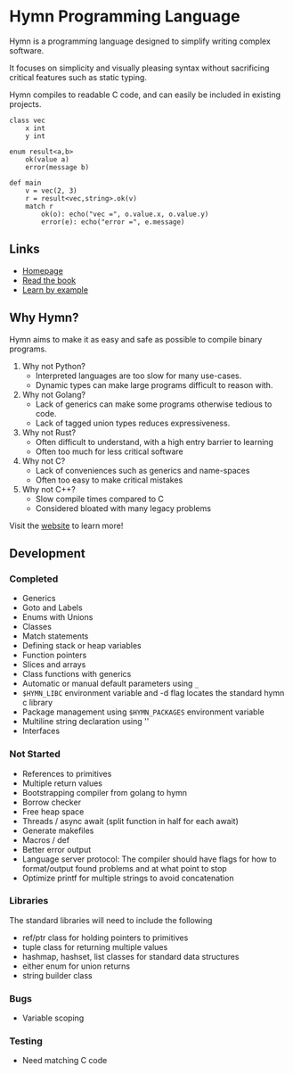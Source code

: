 # Hymn Programming Language

Hymn is a programming language designed to simplify writing complex software.

It focuses on simplicity and visually pleasing syntax without sacrificing critical features such as static typing.

Hymn compiles to readable C code, and can easily be included in existing projects.

```
class vec
    x int
    y int

enum result<a,b>
    ok(value a)
    error(message b)

def main   
    v = vec(2, 3)
    r = result<vec,string>.ok(v)
    match r
        ok(o): echo("vec =", o.value.x, o.value.y)
        error(e): echo("error =", e.message)
```

## Links 
- [Homepage](https://hymn-lang.org)
- [Read the book](https://hymn-lang.org/book/index.html)
- [Learn by example](https://hymn-lang.org/learn-by-example/index.html)

## Why Hymn?

Hymn aims to make it as easy and safe as possible to compile binary programs.

1. Why not Python?
   - Interpreted languages are too slow for many use-cases.
   - Dynamic types can make large programs difficult to reason with.
2. Why not Golang?
   - Lack of generics can make some programs otherwise tedious to code. 
   - Lack of tagged union types reduces expressiveness.
3. Why not Rust?
   - Often difficult to understand, with a high entry barrier to learning
   - Often too much for less critical software
4. Why not C?
   - Lack of conveniences such as generics and name-spaces 
   - Often too easy to make critical mistakes
5. Why not C++?
   - Slow compile times compared to C
   - Considered bloated with many legacy problems

Visit the [website](https://hymn-lang.org) to learn more!

## Development

### Completed
* Generics
* Goto and Labels
* Enums with Unions
* Classes
* Match statements
* Defining stack or heap variables
* Function pointers
* Slices and arrays
* Class functions with generics
* Automatic or manual default parameters using `_`
* `$HYMN_LIBC` environment variable and -d flag locates the standard hymn c library
* Package management using `$HYMN_PACKAGES` environment variable
* Multiline string declaration using '\'
* Interfaces

### Not Started
* References to primitives
* Multiple return values
* Bootstrapping compiler from golang to hymn
* Borrow checker
* Free heap space
* Threads / async await (split function in half for each await)
* Generate makefiles
* Macros / def
* Better error output
* Language server protocol: The compiler should have flags for how to format/output found problems and at what point to stop
* Optimize printf for multiple strings to avoid concatenation

### Libraries
The standard libraries will need to include the following
* ref/ptr class for holding pointers to primitives
* tuple class for returning multiple values
* hashmap, hashset, list classes for standard data structures
* either enum for union returns
* string builder class

### Bugs
* Variable scoping

### Testing
* Need matching C code
